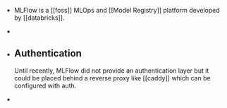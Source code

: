 - MLFlow is a [[foss]] MLOps and [[Model Registry]] platform developed by [[databricks]].
-
- ## Authentication
  
  Until recently, MLFlow did not provide an authentication layer but it could be placed behind a reverse proxy like [[caddy]] which can be configured with auth.
-